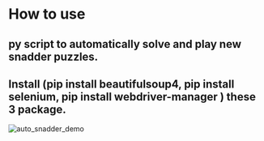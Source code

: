# How to use
## py script to automatically solve and play new snadder puzzles.
## Install (pip install beautifulsoup4, pip install selenium, pip install webdriver-manager ) these 3 package.

![auto_snadder_demo](https://github.com/nabint/auto-snaddder/assets/57428224/c56e3a05-d817-4ac7-a3b3-cce8d4f135fb)
